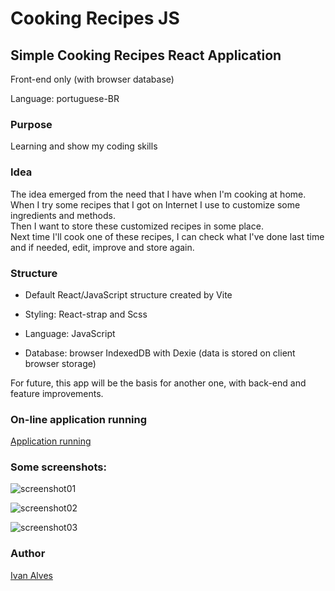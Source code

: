 # Cooking Recipes JS

## Simple Cooking Recipes React Application

Front-end only (with browser database)

Language: portuguese-BR

### Purpose

Learning and show my coding skills

### Idea

The idea emerged from the need that I have when I'm cooking at home.  
When I try some recipes that I got on Internet I use to customize some ingredients and methods.  
Then I want to store these customized recipes in some place.  
Next time I'll cook one of these recipes, I can check what I've done last time and if needed, edit, improve and store again.

### Structure

- Default React/JavaScript structure created by Vite

- Styling: React-strap and Scss

- Language: JavaScript

- Database: browser IndexedDB with Dexie (data is stored on client browser storage)

For future, this app will be the basis for another one, with back-end and feature improvements.

### On-line application running

[Application running](https://recipes2.ivanalves.dev.br)

### Some screenshots:

![screenshot01](https://recipes2.ivanalves.dev.br)

![screenshot02](https://recipes2.ivanalves.dev.br)

![screenshot03](https://recipes2.ivanalves.dev.br)

### Author

[Ivan Alves](https://ivanalves.dev.br)
